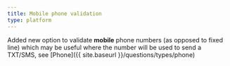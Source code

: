 ```yaml
---
title: Mobile phone validation
type: platform
---
```


Added new option to validate **mobile** phone numbers (as opposed to fixed line) which may be useful where the number will be used to send a TXT/SMS, see [Phone]({{ site.baseurl }}/questions/types/phone)